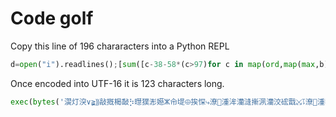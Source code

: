 # Code golf

Copy this line of 196 chararacters into a Python REPL
```python
d=open("i").readlines();[sum([c-38-58*(c>97)for c in map(ord,map(max,b))])for b in[[set(r[:len(r)//2])&set(r[len(r)//2:])for r in d],[set(d[i])&set(d[i+1])&set(d[i+2])for i in range(0,len(d),3)]]]
```

Once encoded into UTF-16 it is 123 characters long.
```python
exec(bytes('㵤灯湥∨≩⸩敲摡楬敮⡳㬩獛浵嬨ⵣ㠳㔭⨸挨㤾⤷潦⁲⁣湩洠灡漨摲洬灡洨硡戬⤩⥝潦⁲⁢湩孛敳⡴孲氺湥爨⼩㈯⥝猦瑥爨汛湥爨⼩㈯崺昩牯爠椠⁮嵤嬬敳⡴孤嵩☩敳⡴孤⭩崱☩敳⡴孤⭩崲昩牯椠椠⁮慲杮⡥ⰰ敬⡮⥤㌬崩嵝','u16')[2:])
```
